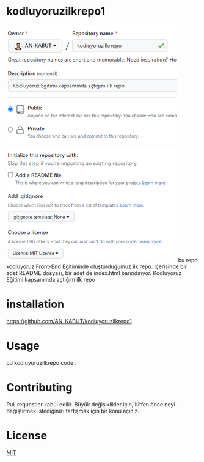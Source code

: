 # kodluyoruzilkrepo1
![resim](https://github.com/AN-KABUT/kodluyoruzilkrepo1/blob/main/Screenshot%20(4).png)
bu repo kodluyoruz Front-End Eğitiminde oluşturduğumuz ilk repo. içerisinde bir adet README dosyası, bir adet de index.html barındırıyor.
Kodluyoruz Eğitimi kapsamında açtığım ilk repo
# installation
https://github.com/AN-KABUT/kodluyoruzilkrepo1
# Usage
cd kodluyoruzilkrepo
code .
# Contributing
Pull requestler kabul edilir. Büyük değişiklikler için, lütfen önce neyi değiştirmek istediğinizi tartışmak için bir konu açınız.
# License
[MIT](https://github.com/AN-KABUT/kodluyoruzilkrepo1/blob/9e23f4e0b5e2358de24ddbd0bd35a1b294f486b5/LICENSE)

